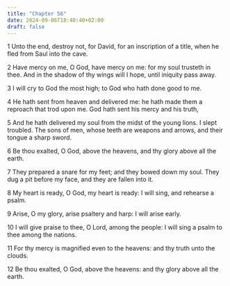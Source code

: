 ```yaml
---
title: "Chapter 56"
date: 2024-09-06T18:40:40+02:00
draft: false
---
```




1 Unto the end, destroy not, for David, for an inscription of a title, when he fled from Saul into the cave.

2 Have mercy on me, O God, have mercy on me: for my soul trusteth in thee. And in the shadow of thy wings will I hope, until iniquity pass away.

3 I will cry to God the most high; to God who hath done good to me.

4 He hath sent from heaven and delivered me: he hath made them a reproach that trod upon me. God hath sent his mercy and his truth,

5 And he hath delivered my soul from the midst of the young lions. I slept troubled. The sons of men, whose teeth are weapons and arrows, and their tongue a sharp sword.

6 Be thou exalted, O God, above the heavens, and thy glory above all the earth.

7 They prepared a snare for my feet; and they bowed down my soul. They dug a pit before my face, and they are fallen into it.

8 My heart is ready, O God, my heart is ready: I will sing, and rehearse a psalm.

9 Arise, O my glory, arise psaltery and harp: I will arise early.

10 I will give praise to thee, O Lord, among the people: I will sing a psalm to thee among the nations.

11 For thy mercy is magnified even to the heavens: and thy truth unto the clouds.

12 Be thou exalted, O God, above the heavens: and thy glory above all the earth.

